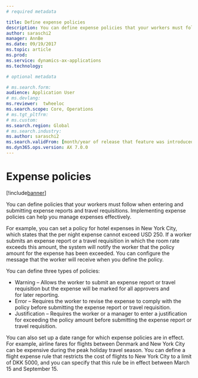 ```yaml
---
# required metadata

title: Define expense policies
description: You can define expense policies that your workers must follow when entering and submitting expense reports and travel requisitions in Microsoft Dynamics 365 for Finance and Operations, Enterprise edition. 
author: saraschi2
manager: AnnBe
ms.date: 09/19/2017
ms.topic: article
ms.prod: 
ms.service: dynamics-ax-applications
ms.technology: 

# optional metadata

# ms.search.form:  
audience: Application User
# ms.devlang: 
ms.reviewer:  twheeloc
ms.search.scope: Core, Operations
# ms.tgt_pltfrm: 
# ms.custom: 
ms.search.region: Global
# ms.search.industry: 
ms.author: saraschi2
ms.search.validFrom: [month/year of release that feature was introduced in, in format yyyy-mm-dd]
ms.dyn365.ops.version: AX 7.0.0
---
```


# Expense policies

[!include[banner](../includes/banner.md)]

You can define policies that your workers must follow when entering and submitting expense reports and travel requisitions. 
Implementing expense policies can help you manage expenses effectively. 

For example, you can set a policy for hotel expenses in New York City, which states that the per night expense cannot exceed USD 250. 
If a worker submits an expense report or a travel requisition in which the room rate exceeds this amount, the system will notify the 
worker that the policy amount for the expense has been exceeded. You can configure the message that the worker will receive when you 
define the policy. 

You can define three types of policies: 

 - Warning – Allows the worker to submit an expense report or travel requisition but the expense will be marked for all approvers and  
 for later reporting. 
 - Error – Requires the worker to revise the expense to comply with the policy before submitting the expense report or travel 
 requisition. 
 - Justification – Requires the worker or a manager to enter a justification for exceeding the policy amount before submitting the
 expense report or travel requisition. 

You can also set up a date range for which expense policies are in effect. For example, airline fares for flights between Denmark 
and New York City can be expensive during the peak holiday travel season. You can define a flight expense rule that restricts the 
cost of flights to New York City to a limit of DKK 5000, and you can specify that this rule be in effect between March 15 and 
September 15. 
